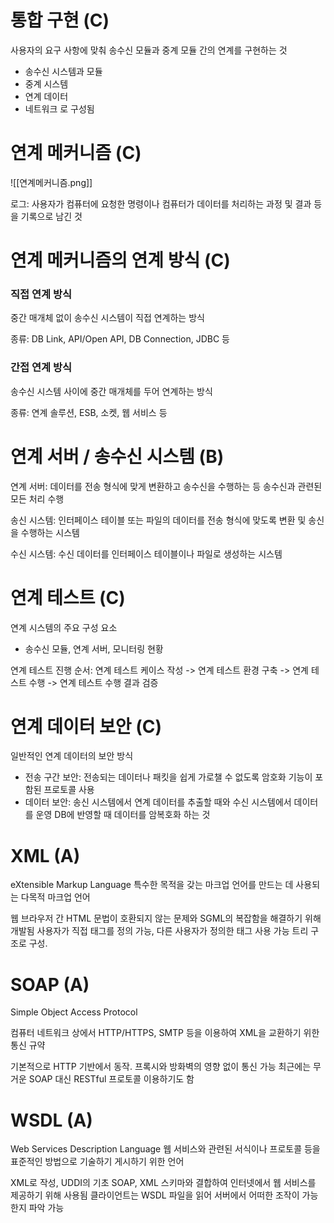 # 통합 구현 (C)

사용자의 요구 사항에 맞춰 송수신 모듈과 중계 모듈 간의 연계를 구현하는 것

- 송수신 시스템과 모듈
- 중계 시스템
- 연계 데이터
- 네트워크
로 구성됨

# 연계 메커니즘 (C)

![[연계메커니즘.png]]

로그: 사용자가 컴퓨터에 요청한 명령이나 컴퓨터가 데이터를 처리하는 과정 및 결과 등을 기록으로 남긴 것

# 연계 메커니즘의 연계 방식 (C)

### 직접 연계 방식
중간 매개체 없이 송수신 시스템이 직접 연계하는 방식

종류: DB Link, API/Open API, DB Connection, JDBC 등

### 간접 연계 방식
송수신 시스템 사이에 중간 매개체를 두어 연계하는 방식

종류: 연계 솔루션, ESB, 소켓, 웹 서비스 등

# 연계 서버 / 송수신 시스템 (B)

연계 서버: 데이터를 전송 형식에 맞게 변환하고 송수신을 수행하는 등 송수신과 관련된 모든 처리 수행

송신 시스템: 인터페이스 테이블 또는 파일의 데이터를 전송 형식에 맞도록 변환 및 송신을 수행하는 시스템

수신 시스템: 수신 데이터를 인터페이스 테이블이나 파일로 생성하는 시스템

# 연계 테스트 (C)

연계 시스템의 주요 구성 요소
- 송수신 모듈, 연계 서버, 모니터링 현황

연계 테스트 진행 순서: 연계 테스트 케이스 작성 -> 연계 테스트 환경 구축 -> 연계 테스트 수행 -> 연계 테스트 수행 결과 검증
# 연계 데이터 보안 (C)

일반적인 연계 데이터의 보안 방식
- 전송 구간 보안: 전송되는 데이터나 패킷을 쉽게 가로챌 수 없도록 암호화 기능이 포함된 프로토콜 사용
- 데이터 보안: 송신 시스템에서 연계 데이터를 추출할 때와 수신 시스템에서 데이터를 운영 DB에 반영할 때 데이터를 암복호화 하는 것

# XML (A)
eXtensible Markup Language
특수한 목적을 갖는 마크업 언어를 만드는 데 사용되는 다목적 마크업 언어

웹 브라우저 간 HTML 문법이 호환되지 않는 문제와 SGML의 복잡함을 해결하기 위해 개발됨
사용자가 직접 태그를 정의 가능, 다른 사용자가 정의한 태그 사용 가능
트리 구조로 구성.

# SOAP (A)
Simple Object Access Protocol

컴퓨터 네트워크 상에서 HTTP/HTTPS, SMTP 등을 이용하여 XML을 교환하기 위한 통신 규약

기본적으로 HTTP 기반에서 동작. 프록시와 방화벽의 영향 없이 통신 가능
최근에는 무거운 SOAP 대신 RESTful 프로토콜 이용하기도 함

# WSDL (A)
Web Services Description Language
웹 서비스와 관련된 서식이나 프로토콜 등을 표준적인 방법으로 기술하기 게시하기 위한 언어

XML로 작성, UDDI의 기초
SOAP, XML 스키마와 결합하여 인터넷에서 웹 서비스를 제공하기 위해 사용됨
클라이언트는 WSDL 파일을 읽어 서버에서 어떠한 조작이 가능한지 파악 가능